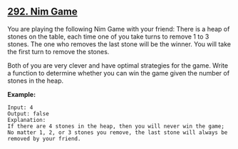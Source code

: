 ## [292. Nim Game](https://leetcode.com/problems/nim-game/)

You are playing the following Nim Game with your friend: There is a heap of stones on the table, each time one of you take turns to remove 1 to 3 stones. The one who removes the last stone will be the winner. You will take the first turn to remove the stones.

Both of you are very clever and have optimal strategies for the game. Write a function to determine whether you can win the game given the number of stones in the heap.

**Example:**

```
Input: 4
Output: false
Explanation:
If there are 4 stones in the heap, then you will never win the game;
No matter 1, 2, or 3 stones you remove, the last stone will always be
removed by your friend.
```
